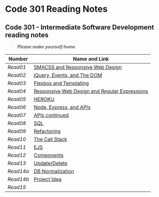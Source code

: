 # Code 301 Reading Notes

## Code 301 - Intermediate Software Development reading notes

>***Please make yourself home***

| **Number** | **Name and Link** |
|------------|-------------------|
| *Read01* |[SMACSS and Responsive Web Design](https://hadeaji.github.io/reading-notes/Read01)|
| *Read02* |[jQuery, Events, and The DOM](https://hadeaji.github.io/reading-notes/Read02)|
| *Read03* |[Flexbox and Templating](https://hadeaji.github.io/reading-notes/Read03)|
| *Read04* |[Responsive Web Design and Regular Expressions](https://hadeaji.github.io/reading-notes/Read04)|
| *Read05* |[HEROKU](https://hadeaji.github.io/reading-notes/Read05)|
| *Read06* |[Node, Express, and APIs](https://hadeaji.github.io/reading-notes/Read06)|
| *Read07* |[APIs continued](https://hadeaji.github.io/reading-notes/Read07)|
| *Read08* |[SQL](https://hadeaji.github.io/reading-notes/Read08)|
| *Read09* |[Refactoring](https://hadeaji.github.io/reading-notes/Read09)|
| *Read10* |[The Call Stack](https://hadeaji.github.io/reading-notes/Read10)|
| *Read11* |[EJS](https://hadeaji.github.io/reading-notes/Read11)|
| *Read12* |[Components](https://hadeaji.github.io/reading-notes/Read12)|
| *Read13* |[Update/Delete](https://hadeaji.github.io/reading-notes/Read13)|
| *Read14a* |[DB Normalization](https://hadeaji.github.io/reading-notes/Read14a)|
| *Read14b* |[Project Idea](https://hadeaji.github.io/reading-notes/Read14b)|
| *Read15* ||
